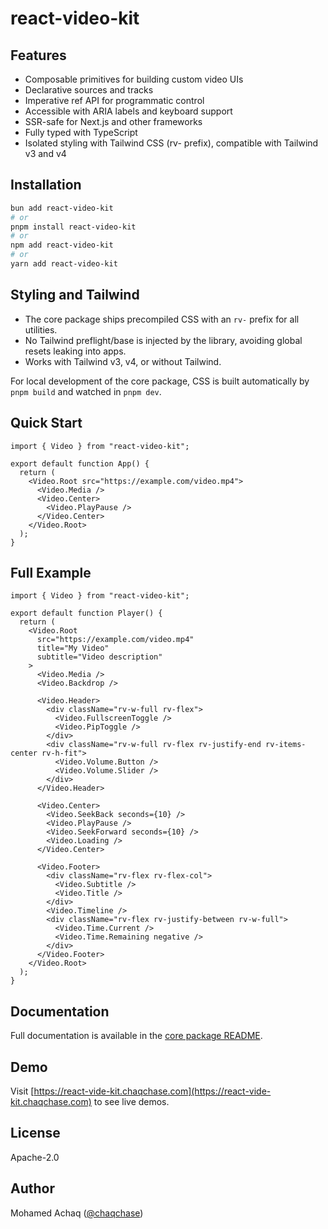 # react-video-kit

## Features

- Composable primitives for building custom video UIs
- Declarative sources and tracks
- Imperative ref API for programmatic control
- Accessible with ARIA labels and keyboard support
- SSR-safe for Next.js and other frameworks
- Fully typed with TypeScript
- Isolated styling with Tailwind CSS (rv- prefix), compatible with Tailwind v3 and v4

## Installation

```bash
bun add react-video-kit
# or
pnpm install react-video-kit
# or
npm add react-video-kit
# or
yarn add react-video-kit
```

## Styling and Tailwind

- The core package ships precompiled CSS with an `rv-` prefix for all utilities.
- No Tailwind preflight/base is injected by the library, avoiding global resets leaking into apps.
- Works with Tailwind v3, v4, or without Tailwind.

For local development of the core package, CSS is built automatically by
`pnpm build` and watched in `pnpm dev`.

## Quick Start

```tsx
import { Video } from "react-video-kit";

export default function App() {
  return (
    <Video.Root src="https://example.com/video.mp4">
      <Video.Media />
      <Video.Center>
        <Video.PlayPause />
      </Video.Center>
    </Video.Root>
  );
}
```

## Full Example

```tsx
import { Video } from "react-video-kit";

export default function Player() {
  return (
    <Video.Root
      src="https://example.com/video.mp4"
      title="My Video"
      subtitle="Video description"
    >
      <Video.Media />
      <Video.Backdrop />

      <Video.Header>
        <div className="rv-w-full rv-flex">
          <Video.FullscreenToggle />
          <Video.PipToggle />
        </div>
        <div className="rv-w-full rv-flex rv-justify-end rv-items-center rv-h-fit">
          <Video.Volume.Button />
          <Video.Volume.Slider />
        </div>
      </Video.Header>

      <Video.Center>
        <Video.SeekBack seconds={10} />
        <Video.PlayPause />
        <Video.SeekForward seconds={10} />
        <Video.Loading />
      </Video.Center>

      <Video.Footer>
        <div className="rv-flex rv-flex-col">
          <Video.Subtitle />
          <Video.Title />
        </div>
        <Video.Timeline />
        <div className="rv-flex rv-justify-between rv-w-full">
          <Video.Time.Current />
          <Video.Time.Remaining negative />
        </div>
      </Video.Footer>
    </Video.Root>
  );
}
```

## Documentation

Full documentation is available in the [core package README](./packages/core/README.md).

## Demo

Visit [https://react-vide-kit.chaqchase.com](https://react-vide-kit.chaqchase.com) to see live demos.

## License

Apache-2.0

## Author

Mohamed Achaq ([@chaqchase](https://github.com/chaqchase))
